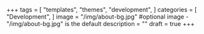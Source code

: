 +++
tags = [
    "templates",
    "themes",
    "development",
]
categories = [
    "Development",
]
image = "/img/about-bg.jpg" #optional image - "/img/about-bg.jpg" is the default
description = ""
draft = true
+++
